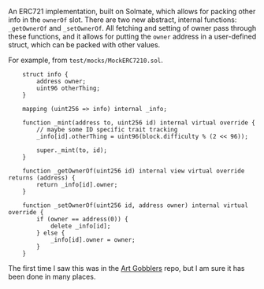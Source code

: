 An ERC721 implementation, built on Solmate, which allows for packing other info in the `ownerOf` slot. There are two new abstract, internal functions: `_getOwnerOf` and `_setOwnerOf`. All fetching and setting of owner pass through these functions, and it allows for putting the `owner` address in a user-defined struct, which can be packed with other values. 

For example, from `test/mocks/MockERC7210.sol`.

```solidity
    struct info {
        address owner;
        uint96 otherThing;
    }

    mapping (uint256 => info) internal _info;

    function _mint(address to, uint256 id) internal virtual override {
        // maybe some ID specific trait tracking
        _info[id].otherThing = uint96(block.difficulty % (2 << 96));

        super._mint(to, id);
    }

    function _getOwnerOf(uint256 id) internal view virtual override returns (address) {
        return _info[id].owner;
    }

    function _setOwnerOf(uint256 id, address owner) internal virtual override {
        if (owner == address(0)) {
            delete _info[id];
        } else {
            _info[id].owner = owner;
        }
    }
```

The first time I saw this was in the [Art Gobblers](https://github.com/artgobblers/art-gobblers/blob/master/src/utils/token/GobblersERC721.sol#L34-L41) repo, but I am sure it has been done in many places. 